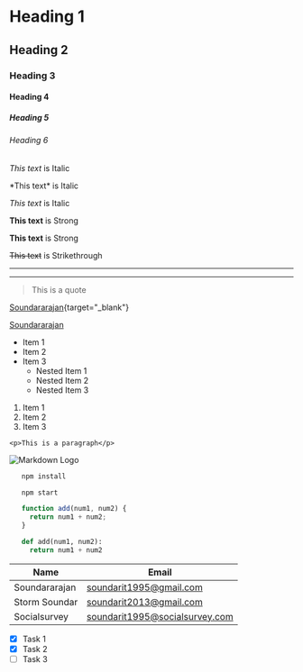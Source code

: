 <!-- Heading -->

# Heading 1

## Heading 2

### Heading 3

#### Heading 4

##### Heading 5

###### Heading 6

<!-- Italics -->

*This text* is Italic

\*This text\* is Italic

_This text_ is Italic

<!-- Strong -->

**This text** is Strong

__This text__ is Strong

<!-- Strikethrough -->

~~This text~~ is Strikethrough

<!-- Horizontal -->

---

___

<!-- Blockquote -->

>This is a quote

<!-- Links -->

[Soundararajan](https://soundar-portfolio-1995.web.app/){target="_blank"}

[Soundararajan](https://soundar-portfolio-1995.web.app "Soundararajan")

<!-- Unordered List -->

* Item 1
* Item 2
* Item 3
  * Nested Item 1
  * Nested Item 2
  * Nested Item 3

<!-- Ordered List -->

1. Item 1
1. Item 2
1. Item 3

<!-- Inline Code Block -->

`<p>This is a paragraph</p>`

<!-- Images -->

![Markdown Logo](https://markdown-here.com/img/icon256.png)

<!-- Github Markdown -->

<!-- Code Blocks -->
```bash
   npm install

   npm start
```

```javascript
   function add(num1, num2) {
     return num1 + num2;
   }
```
```python
   def add(num1, num2):
     return num1 + num2
```

<!-- Tables -->

| Name          | Email                          |
| ----          | ------------------------------ |
| Soundararajan | soundarit1995@gmail.com        |
| Storm Soundar | soundarit2013@gmail.com        |
| Socialsurvey  | soundarit1995@socialsurvey.com |

<!-- Task List -->

* [x] Task 1
* [x] Task 2
* [ ] Task 3